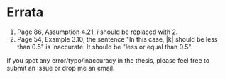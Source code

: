 # Errata

1. Page 86, Assumption 4.21, $i$ should be replaced with 2.
2. Page 54, Example 3.10, the sentence "In this case, |k| should be less than 0.5" is inaccurate. It should be "less or equal than 0.5".

If you spot any error/typo/inaccuracy in the thesis, please feel free to submit an Issue or drop me an email.
